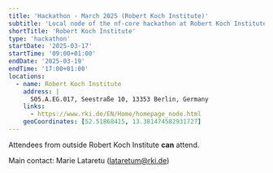 ```yaml
---
title: 'Hackathon - March 2025 (Robert Koch Institute)'
subtitle: 'Local node of the nf-core hackathon at Robert Koch Institute'
shortTitle: 'Robert Koch Institute'
type: 'hackathon'
startDate: '2025-03-17'
startTime: '09:00+01:00'
endDate: '2025-03-19'
endTime: '17:00+01:00'
locations:
  - name: Robert Koch Institute
    address: |
      S05.A.EG.017, Seestraße 10, 13353 Berlin, Germany
    links:
      - https://www.rki.de/EN/Home/homepage_node.html
    geoCoordinates: [52.51868415, 13.381474582931727]
---
```


Attendees from outside Robert Koch Institute **can** attend.

Main contact: Marie Lataretu ([lataretum@rki.de](mailto:lataretum@rki.de))
